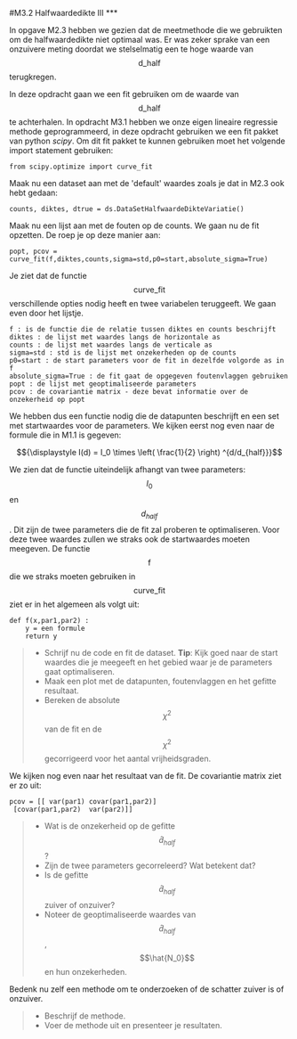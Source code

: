 #M3.2 Halfwaardedikte III \*\*\*

In opgave M2.3 hebben we gezien dat de meetmethode die we gebruikten om de halfwaardedikte niet optimaal was. Er was zeker sprake van een onzuivere meting doordat we stelselmatig een te hoge waarde van $$\text{d_half}$$ terugkregen. 

In deze opdracht gaan we een fit gebruiken om de waarde van $$\text{d_half}$$ te achterhalen. In opdracht M3.1 hebben we onze eigen lineaire regressie methode geprogrammeerd, in deze opdracht gebruiken we een fit pakket van python *scipy*. Om dit fit pakket te kunnen gebruiken moet het volgende import statement gebruiken: 

	from scipy.optimize import curve_fit

Maak nu een dataset aan met de 'default' waardes zoals je dat in M2.3 ook hebt gedaan: 

	counts, diktes, dtrue = ds.DataSetHalfwaardeDikteVariatie()

Maak nu een lijst aan met de fouten op de counts.
We gaan nu de fit opzetten. De roep je op deze manier aan: 

	popt, pcov = curve_fit(f,diktes,counts,sigma=std,p0=start,absolute_sigma=True)

Je ziet dat de functie $$\text{curve_fit}$$ verschillende opties nodig heeft en twee variabelen teruggeeft. We gaan even door het lijstje.

	f : is de functie die de relatie tussen diktes en counts beschrijft
	diktes : de lijst met waardes langs de horizontale as
	counts : de lijst met waardes langs de verticale as
	sigma=std : std is de lijst met onzekerheden op de counts
	p0=start : de start parameters voor de fit in dezelfde volgorde as in f
	absolute_sigma=True : de fit gaat de opgegeven foutenvlaggen gebruiken
	popt : de lijst met geoptimaliseerde parameters
	pcov : de covariantie matrix - deze bevat informatie over de onzekerheid op popt

We hebben dus een functie nodig die de datapunten beschrijft en een set met startwaardes voor de parameters. We kijken eerst nog even naar de formule die in M1.1 is gegeven:

$${\displaystyle I(d) = I_0 \times \left( \frac{1}{2} \right) ^{d/d_{half}}}$$

We zien dat de functie uiteindelijk afhangt van twee parameters: $$I_0$$ en $$d_{half}$$. Dit zijn de twee parameters die de fit zal proberen te optimaliseren. Voor deze twee waardes zullen we straks ook de startwaardes moeten meegeven. De functie $$\text{f}$$ die we straks moeten gebruiken in $$\text{curve_fit}$$ ziet er in het algemeen als volgt uit: 

	def f(x,par1,par2) :
		y = een formule
		return y



> * Schrijf nu de code en fit de dataset.
> **Tip**: Kijk goed naar de start waardes die je meegeeft en het gebied waar je de parameters gaat optimaliseren.
> * Maak een plot met de datapunten, foutenvlaggen en het gefitte resultaat.  
> * Bereken de absolute $$\chi^2$$ van de fit en de $$\chi^2$$ gecorrigeerd voor het aantal vrijheidsgraden. 

We kijken nog even naar het resultaat van de fit. De covariantie matrix ziet er zo uit: 

	pcov = [[ var(par1) covar(par1,par2)]
	 [covar(par1,par2)  var(par2)]]

> * Wat is de onzekerheid op de gefitte $$\hat{d}_{half}$$? 
> * Zijn de twee parameters gecorreleerd?  Wat betekent dat?
> * Is de gefitte $$\hat{d}_{half}$$ zuiver of onzuiver? 
> * Noteer de geoptimaliseerde waardes van $$\hat{d}_{half}$$, $$\hat{N_0}$$ en hun onzekerheden.

Bedenk nu zelf een methode om te onderzoeken of de schatter zuiver is of onzuiver. 


> * Beschrijf de methode.
> * Voer de methode uit en presenteer je resultaten.
